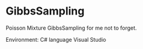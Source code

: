 # GibbsSampling
Poisson Mixture GibbsSampling for me not to forget.

Environment:
C# language
Visual Studio
